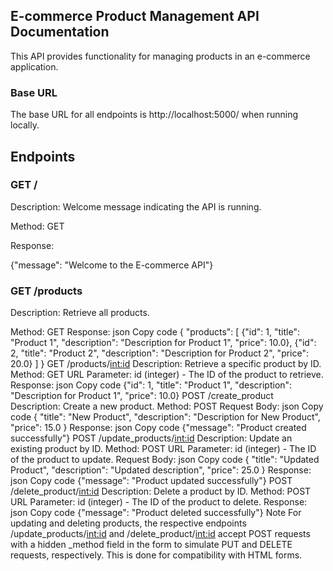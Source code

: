 ## E-commerce Product Management API Documentation
This API provides functionality for managing products in an e-commerce application.

### Base URL
The base URL for all endpoints is http://localhost:5000/ when running locally.

## Endpoints
### GET /

Description: Welcome message indicating the API is running.

Method: GET

Response:

{"message": "Welcome to the E-commerce API"}

### GET /products
Description: Retrieve all products.

Method: GET
Response:
json
Copy code
{
  "products": [
    {"id": 1, "title": "Product 1", "description": "Description for Product 1", "price": 10.0},
    {"id": 2, "title": "Product 2", "description": "Description for Product 2", "price": 20.0}
  ]
}
GET /products/<int:id>
Description: Retrieve a specific product by ID.
Method: GET
URL Parameter: id (integer) - The ID of the product to retrieve.
Response:
json
Copy code
{"id": 1, "title": "Product 1", "description": "Description for Product 1", "price": 10.0}
POST /create_product
Description: Create a new product.
Method: POST
Request Body:
json
Copy code
{
  "title": "New Product",
  "description": "Description for New Product",
  "price": 15.0
}
Response:
json
Copy code
{"message": "Product created successfully"}
POST /update_products/<int:id>
Description: Update an existing product by ID.
Method: POST
URL Parameter: id (integer) - The ID of the product to update.
Request Body:
json
Copy code
{
  "title": "Updated Product",
  "description": "Updated description",
  "price": 25.0
}
Response:
json
Copy code
{"message": "Product updated successfully"}
POST /delete_product/<int:id>
Description: Delete a product by ID.
Method: POST
URL Parameter: id (integer) - The ID of the product to delete.
Response:
json
Copy code
{"message": "Product deleted successfully"}
Note
For updating and deleting products, the respective endpoints /update_products/<int:id> and /delete_product/<int:id> accept POST requests with a hidden _method field in the form to simulate PUT and DELETE requests, respectively. This is done for compatibility with HTML forms.

